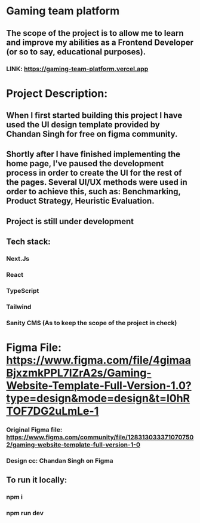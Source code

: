 # Gaming team platform
## The scope of the project is to allow me to learn and improve my abilities as a Frontend Developer (or so to say, educational purposes).
### LINK: https://gaming-team-platform.vercel.app

# Project Description:
## When I first started building this project I have used the UI design template provided by Chandan Singh for free on figma community.
## Shortly after I have finished implementing the home page, I've paused the development process in order to create the UI for the rest of the pages. Several UI/UX methods were used in order to achieve this, such as: Benchmarking, Product Strategy, Heuristic Evaluation.


## Project is still under development
## Tech stack:
### Next.Js
### React
### TypeScript
### Tailwind
### Sanity CMS (As to keep the scope of the project in check)


# Figma File: https://www.figma.com/file/4gimaaBjxzmkPPL7lZrA2s/Gaming-Website-Template-Full-Version-1.0?type=design&mode=design&t=I0hRTOF7DG2uLmLe-1



### Original Figma file: https://www.figma.com/community/file/1283130333710707502/gaming-website-template-full-version-1-0
### Design cc: Chandan Singh on Figma


## To run it locally:
### npm i
### npm run dev

